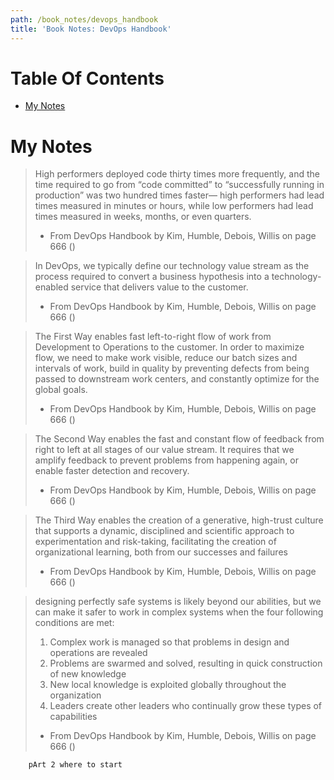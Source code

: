 ```yaml
---
path: /book_notes/devops_handbook
title: 'Book Notes: DevOps Handbook'
---
```

# Table Of Contents

<!-- toc -->

- [My Notes](#my-notes)

<!-- tocstop -->

# My Notes


> High performers deployed code thirty times more frequently, and the time required to go from “code committed” to “successfully running in production” was two hundred times faster— high performers had lead times measured in minutes or hours, while low performers had lead times measured in weeks, months, or even quarters.
> 
> - From DevOps Handbook by Kim, Humble, Debois, Willis on page 666 ()


> In DevOps, we typically define our technology value stream as the process required to convert a business hypothesis into a technology-enabled service that delivers value to the customer.
> 
> - From DevOps Handbook by Kim, Humble, Debois, Willis on page 666 ()


> The First Way enables fast left-to-right flow of work from Development to Operations to the customer. In order to maximize flow, we need to make work visible, reduce our batch sizes and intervals of work, build in quality by preventing defects from being passed to downstream work centers, and constantly optimize for the global goals.
> 
> - From DevOps Handbook by Kim, Humble, Debois, Willis on page 666 ()


> The Second Way enables the fast and constant flow of feedback from right to left at all stages of our value stream. It requires that we amplify feedback to prevent problems from happening again, or enable faster detection and recovery.
> 
> - From DevOps Handbook by Kim, Humble, Debois, Willis on page 666 ()


> The Third Way enables the creation of a generative, high-trust culture that supports a dynamic, disciplined and scientific approach to experimentation and risk-taking, facilitating the creation of organizational learning, both from our successes and failures
> 
> - From DevOps Handbook by Kim, Humble, Debois, Willis on page 666 ()


> designing perfectly safe systems is likely beyond our abilities, but we can make it safer to work in complex systems when the four following conditions are met:
> 1. Complex work is managed so that problems in design and operations are revealed
> 2. Problems are swarmed and solved, resulting in quick construction of new knowledge
> 3. New local knowledge is exploited globally throughout the organization
> 4. Leaders create other leaders who continually grow these types of capabilities
> 
> - From DevOps Handbook by Kim, Humble, Debois, Willis on page 666 ()

        pArt 2 where to start

